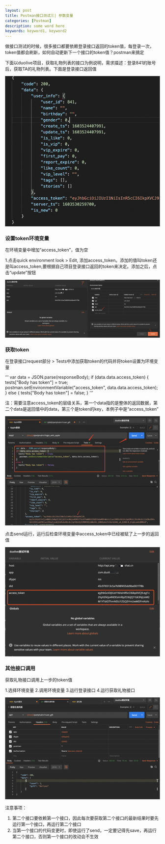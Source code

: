 ```yaml
---
layout: post
title: Postman接口测试三| 参数变量
categories: [Postman]
description: some word here
keywords: keyword1, keyword2
---
```


做接口测试的时候，很多接口都要依赖登录接口返回的token值，每登录一次，token值都会刷新，如何自动更新下一个接口的token值？postman来搞定

下面以duolive项目，获取礼物列表的接口为例说明，需求描述：登录841的账号后，获取TA的礼物列表。下面是登录接口返回值

  ![](/images/2020-10-25-1.png)

###  设置token环境变量

在环境变量中增加“access_token”，值为空

1.点击quick environment look > Edit, 添加access_token。添加的值叫token还是叫access_token,要根据自己项目登录接口返回的token来决定。添加之后，点击“update”按钮  

  ![](/images/2020-10-25-2.png)

### 获取token

在登录接口request部分 > Tests中添加获取token的代码并将token设置为环境变量

‘’‘
var data = JSON.parse(responseBody);
if (data.data.access_token) {
tests["Body has token"] = true;
postman.setEnvironmentVariable("access_token", data.data.access_token);
}
else {
tests["Body has token"] = false;
}
’‘’

注：需要注意access_token的层级关系，第一个data指的是整体的返回数据，第二个data是返回值中的data，第三个是token的key，本例子中是“access_token”

  ![](/images/2020-10-25-3.png)


点击send运行，运行后检查环境变量中access_token中已经被赋了上一步的返回值

  ![](/images/2020-10-25-4.png)

### 其他接口调用

获取礼物接口调用上一步的token值

1.选择环境变量
2.调用环境变量
3.运行登录接口
4.运行获取礼物接口

  ![](/images/2020-10-25-5.png)


注意事项：

1. 第二个接口要依赖第一个接口，因此每次要获取第二个接口的最新结果时要先运行第一个接口，再运行第二个接口
2. 当第一个接口的代码变更时，即使运行了send，一定要记得先save，再运行第二个接口，否则第一个接口的改动会不生效